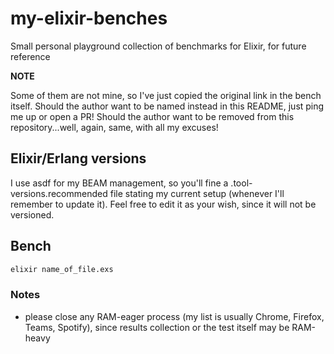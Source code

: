 # my-elixir-benches

Small personal playground collection of benchmarks for Elixir, for future reference

**NOTE**

Some of them are not mine, so I've just copied the original link in the bench itself. Should the author want to be named instead in this README, just ping me up or open a PR!
Should the author want to be removed from this repository...well, again, same, with all my excuses!

## Elixir/Erlang versions

I use asdf for my BEAM management, so you'll fine a .tool-versions.recommended file stating my current setup (whenever I'll remember to update it).
Feel free to edit it as your wish, since it will not be versioned.

## Bench

``` bash
elixir name_of_file.exs
```

### Notes

 * please close any RAM-eager process (my list is usually Chrome, Firefox, Teams, Spotify), since results collection or the test itself may be RAM-heavy
